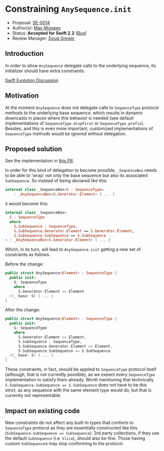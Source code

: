 # Constraining `AnySequence.init`

* Proposal: [SE-0014](https://github.com/apple/swift-evolution/blob/master/proposals/0014-constrained-AnySequence.md)
* Author(s): [Max Moiseev](https://github.com/moiseev)
* Status: **Accepted for Swift 2.2** ([Bug](https://bugs.swift.org/browse/SR-474))
* Review Manager: [Doug Gregor](https://github.com/DougGregor)

## Introduction

In order to allow `AnySequence` delegate calls to the underlying sequence,
its initializer should have extra constraints.

[Swift Evolution Discussion](http://thread.gmane.org/gmane.comp.lang.swift.evolution/1893)

## Motivation

At the moment `AnySequence` does not delegate calls to `SequenceType` protocol
methods to the underlying base sequence, which results in dynamic downcasts in
places where this behavior is needed (see default implementations of
`SequenceType.dropFirst` or `SequenceType.prefix`). Besides, and this is even
more important, customized implementations of `SequenceType` methods would be
ignored without delegation.

## Proposed solution

See the implementation in [this PR](https://github.com/apple/swift/pull/220).

In order for this kind of delegation to become possible, `_SequenceBox` needs to
be able to 'wrap' not only the base sequence but also its associated
`SubSequence`. So instead of being declared like this:

~~~~Swift
internal class _SequenceBox<S : SequenceType>
    : _AnySequenceBox<S.Generator.Element> { ... }
~~~~

it would become this:

~~~~Swift
internal class _SequenceBox<
  S : SequenceType
  where
    S.SubSequence : SequenceType,
    S.SubSequence.Generator.Element == S.Generator.Element,
    S.SubSequence.SubSequence == S.SubSequence
> : _AnySequenceBox<S.Generator.Element> { ... }
~~~~

Which, in its turn, will lead to `AnySequence.init` getting a new set of
constraints as follows.

Before the change:

~~~~Swift
public struct AnySequence<Element> : SequenceType {
  public init<
    S: SequenceType
    where
      S.Generator.Element == Element
  >(_ base: S) { ... }
}
~~~~

After the change:

~~~~Swift
public struct AnySequence<Element> : SequenceType {
  public init<
    S: SequenceType
    where
      S.Generator.Element == Element,
      S.SubSequence : SequenceType,
      S.SubSequence.Generator.Element == Element,
      S.SubSequence.SubSequence == S.SubSequence
  >(_ base: S) { ... }
}
~~~~

These constraints, in fact, should be applied to `SequenceType` protocol itself
(although, that is not currently possible), as we expect every `SequenceType`
implementation to satisfy them already. Worth mentioning that technically
`S.SubSequence.SubSequence == S.SubSequence` does not have to be this strict,
as any sequence with the same element type would do, but that is currently not
representable.

## Impact on existing code

New constraints do not affect any built-in types that conform to
`SequenceType` protocol as they are essentially constructed like this
(`SubSequence.SubSequence == SubSequence`). 3rd party collections, if they use
the default `SubSequence` (i.e. `Slice`), should also be fine. Those having
custom `SubSequence`s may stop conforming to the protocol.
